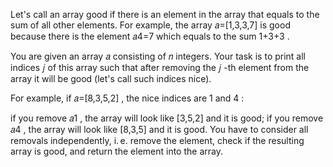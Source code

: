 Let's call an array good if there is an element in the array that equals to the sum of all other elements. For example, the array 𝑎=[1,3,3,7]
 is good because there is the element 𝑎4=7
 which equals to the sum 1+3+3
.

You are given an array 𝑎
 consisting of 𝑛
 integers. Your task is to print all indices 𝑗
 of this array such that after removing the 𝑗
-th element from the array it will be good (let's call such indices nice).

For example, if 𝑎=[8,3,5,2]
, the nice indices are 1
 and 4
:

if you remove 𝑎1
, the array will look like [3,5,2]
 and it is good;
if you remove 𝑎4
, the array will look like [8,3,5]
 and it is good.
You have to consider all removals independently, i. e. remove the element, check if the resulting array is good, and return the element into the array.

